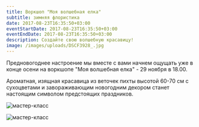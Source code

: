 ```yaml
---
title: Воркшоп "Моя волшебная елка"
subtitle: зимняя флористика
date: 2017-08-23T16:35:50+03:00
eventStartDate: 2017-08-23T16:35:50+03:00
eventEndDate: 2017-08-23T16:35:50+03:00
description: Создайте свою волшебную красавицу!
image: /images/uploads/DSCF3928_.jpg
---
```

Предновогоднее настроение мы вместе с вами начнем ощущать уже в конце осени на воркшопе "Моя волшебная елка" - 29 ноября в 18.00.

Ароматная, изящная красавица из веточек пихты высотой 60-70 см с сухоцветами и завораживающим новогодним декором станет настоящим символом предстоящих праздников.

![мастер-класс](/images/uploads/DSCF3937_.jpg)

![мастер-класс](/images/uploads/DSCF3956_.jpg)








